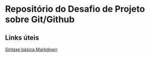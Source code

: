 # Repositório do Desafio de Projeto sobre Git/Github


## Links úteis
[Sintaxe básica Markdown](https://www.markdownguide.org/basic-syntax)
